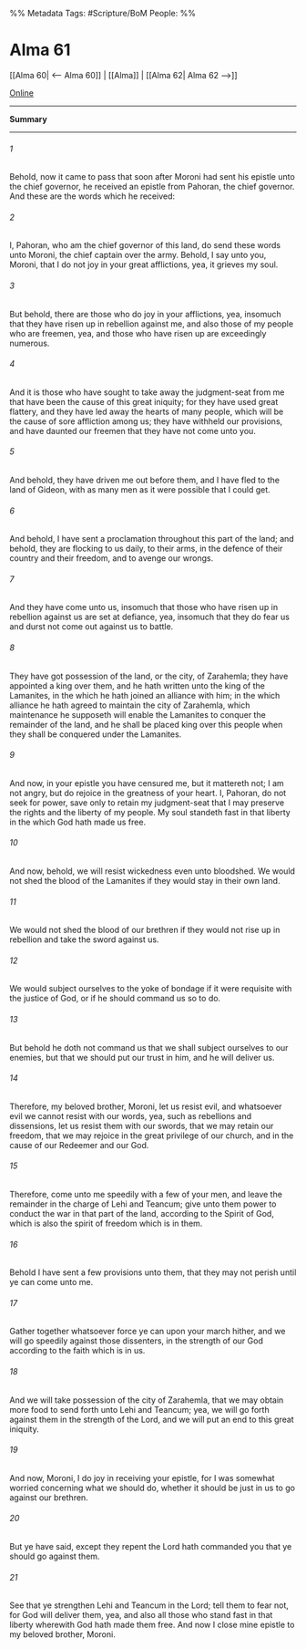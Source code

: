 %% Metadata
Tags: #Scripture/BoM
People: 
%%
# Alma 61
[[Alma 60| <-- Alma 60]] | [[Alma]] | [[Alma 62| Alma 62 -->]]

[Online](https://churchofjesuschrist.org/study/scriptures/bofm/alma/61?lang=eng)

---
__Summary__



---
###### 1
Behold, now it came to pass that soon after Moroni had sent his epistle unto the chief governor, he received an epistle from Pahoran, the chief governor. And these are the words which he received:
###### 2
I, Pahoran, who am the chief governor of this land, do send these words unto Moroni, the chief captain over the army. Behold, I say unto you, Moroni, that I do not joy in your great afflictions, yea, it grieves my soul.
###### 3
But behold, there are those who do joy in your afflictions, yea, insomuch that they have risen up in rebellion against me, and also those of my people who are freemen, yea, and those who have risen up are exceedingly numerous.
###### 4
And it is those who have sought to take away the judgment-seat from me that have been the cause of this great iniquity; for they have used great flattery, and they have led away the hearts of many people, which will be the cause of sore affliction among us; they have withheld our provisions, and have daunted our freemen that they have not come unto you.
###### 5
And behold, they have driven me out before them, and I have fled to the land of Gideon, with as many men as it were possible that I could get.
###### 6
And behold, I have sent a proclamation throughout this part of the land; and behold, they are flocking to us daily, to their arms, in the defence of their country and their freedom, and to avenge our wrongs.
###### 7
And they have come unto us, insomuch that those who have risen up in rebellion against us are set at defiance, yea, insomuch that they do fear us and durst not come out against us to battle.
###### 8
They have got possession of the land, or the city, of Zarahemla; they have appointed a king over them, and he hath written unto the king of the Lamanites, in the which he hath joined an alliance with him; in the which alliance he hath agreed to maintain the city of Zarahemla, which maintenance he supposeth will enable the Lamanites to conquer the remainder of the land, and he shall be placed king over this people when they shall be conquered under the Lamanites.
###### 9
And now, in your epistle you have censured me, but it mattereth not; I am not angry, but do rejoice in the greatness of your heart. I, Pahoran, do not seek for power, save only to retain my judgment-seat that I may preserve the rights and the liberty of my people. My soul standeth fast in that liberty in the which God hath made us free.
###### 10
And now, behold, we will resist wickedness even unto bloodshed. We would not shed the blood of the Lamanites if they would stay in their own land.
###### 11
We would not shed the blood of our brethren if they would not rise up in rebellion and take the sword against us.
###### 12
We would subject ourselves to the yoke of bondage if it were requisite with the justice of God, or if he should command us so to do.
###### 13
But behold he doth not command us that we shall subject ourselves to our enemies, but that we should put our trust in him, and he will deliver us.
###### 14
Therefore, my beloved brother, Moroni, let us resist evil, and whatsoever evil we cannot resist with our words, yea, such as rebellions and dissensions, let us resist them with our swords, that we may retain our freedom, that we may rejoice in the great privilege of our church, and in the cause of our Redeemer and our God.
###### 15
Therefore, come unto me speedily with a few of your men, and leave the remainder in the charge of Lehi and Teancum; give unto them power to conduct the war in that part of the land, according to the Spirit of God, which is also the spirit of freedom which is in them.
###### 16
Behold I have sent a few provisions unto them, that they may not perish until ye can come unto me.
###### 17
Gather together whatsoever force ye can upon your march hither, and we will go speedily against those dissenters, in the strength of our God according to the faith which is in us.
###### 18
And we will take possession of the city of Zarahemla, that we may obtain more food to send forth unto Lehi and Teancum; yea, we will go forth against them in the strength of the Lord, and we will put an end to this great iniquity.
###### 19
And now, Moroni, I do joy in receiving your epistle, for I was somewhat worried concerning what we should do, whether it should be just in us to go against our brethren.
###### 20
But ye have said, except they repent the Lord hath commanded you that ye should go against them.
###### 21
See that ye strengthen Lehi and Teancum in the Lord; tell them to fear not, for God will deliver them, yea, and also all those who stand fast in that liberty wherewith God hath made them free. And now I close mine epistle to my beloved brother, Moroni.



